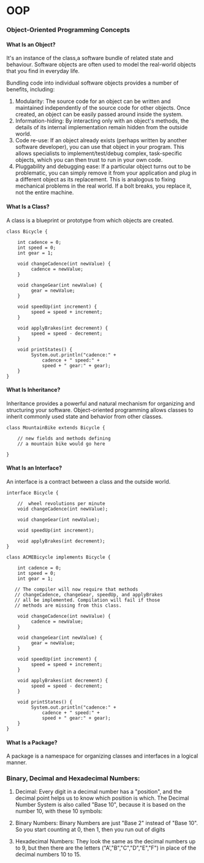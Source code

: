 # OOP

### Object-Oriented Programming Concepts

#### What Is an Object?

It's an instance of the class,a software bundle of related state and behaviour. Software objects are often used to model the real-world objects that you find in everyday life.

Bundling code into individual software objects provides a number of benefits, including:

1. Modularity: The source code for an object can be written and maintained independently of the source code for other objects. Once created, an object can be easily passed around inside the system.
2. Information-hiding: By interacting only with an object's methods, the details of its internal implementation remain hidden from the outside world.
3. Code re-use: If an object already exists (perhaps written by another software developer), you can use that object in your program. This allows specialists to implement/test/debug complex, task-specific objects, which you can then trust to run in your own code.
4. Pluggability and debugging ease: If a particular object turns out to be problematic, you can simply remove it from your application and plug in a different object as its replacement. This is analogous to fixing mechanical problems in the real world. If a bolt breaks, you replace it, not the entire machine.

#### What Is a Class?

A class is a blueprint or prototype from which objects are created.

```
class Bicycle {

    int cadence = 0;
    int speed = 0;
    int gear = 1;

    void changeCadence(int newValue) {
         cadence = newValue;
    }

    void changeGear(int newValue) {
         gear = newValue;
    }

    void speedUp(int increment) {
         speed = speed + increment;
    }

    void applyBrakes(int decrement) {
         speed = speed - decrement;
    }

    void printStates() {
         System.out.println("cadence:" +
             cadence + " speed:" +
             speed + " gear:" + gear);
    }
}
```

#### What Is Inheritance?

Inheritance provides a powerful and natural mechanism for organizing and structuring your software.
Object-oriented programming allows classes to inherit commonly used state and behavior from other classes.

```
class MountainBike extends Bicycle {

    // new fields and methods defining
    // a mountain bike would go here

}
```

#### What Is an Interface?

An interface is a contract between a class and the outside world.

```
interface Bicycle {

    //  wheel revolutions per minute
    void changeCadence(int newValue);

    void changeGear(int newValue);

    void speedUp(int increment);

    void applyBrakes(int decrement);
}

class ACMEBicycle implements Bicycle {

    int cadence = 0;
    int speed = 0;
    int gear = 1;

   // The compiler will now require that methods
   // changeCadence, changeGear, speedUp, and applyBrakes
   // all be implemented. Compilation will fail if those
   // methods are missing from this class.

    void changeCadence(int newValue) {
         cadence = newValue;
    }

    void changeGear(int newValue) {
         gear = newValue;
    }

    void speedUp(int increment) {
         speed = speed + increment;
    }

    void applyBrakes(int decrement) {
         speed = speed - decrement;
    }

    void printStates() {
         System.out.println("cadence:" +
             cadence + " speed:" +
             speed + " gear:" + gear);
    }
}
```

#### What Is a Package?

A package is a namespace for organizing classes and interfaces in a logical manner.

### Binary, Decimal and Hexadecimal Numbers:

1. Decimal:
   Every digit in a decimal number has a "position", and the decimal point helps us to know which position is which.
   The Decimal Number System is also called "Base 10", because it is based on the number 10, with these 10 symbols:

2. Binary Numbers:
   Binary Numbers are just "Base 2" instead of "Base 10". So you start counting at 0, then 1, then you run out of digits

3. Hexadecimal Numbers:
   They look the same as the decimal numbers up to 9, but then there are the letters ("A',"B","C","D","E","F") in place of the decimal numbers 10 to 15.
